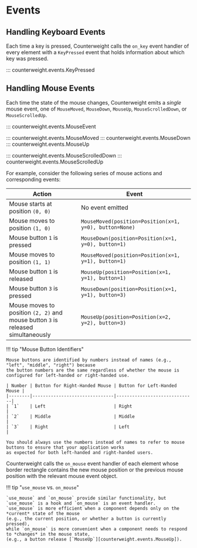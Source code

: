 # Events

## Handling Keyboard Events

Each time a key is pressed,
Counterweight calls the `on_key` event handler
of every element with a `KeyPressed` event that holds
information about which key was pressed.

::: counterweight.events.KeyPressed

## Handling Mouse Events

Each time the state of the mouse changes,
Counterweight emits a _single_ mouse event,
one of `MouseMoved`, `MouseDown`, `MouseUp`, `MouseScrolledDown`, or `MouseScrolledUp`.

::: counterweight.events.MouseEvent

::: counterweight.events.MouseMoved
::: counterweight.events.MouseDown
::: counterweight.events.MouseUp

::: counterweight.events.MouseScrolledDown
::: counterweight.events.MouseScrolledUp

For example, consider the following series of mouse actions and corresponding events:

| Action                                                                           | Event                                                  |
|----------------------------------------------------------------------------------|--------------------------------------------------------|
| Mouse starts at position `(0, 0)`                                                | No event emitted                                       |
| Mouse moves to position `(1, 0)`                                                 | `MouseMoved(position=Position(x=1, y=0), button=None)` |
| Mouse button `1` is pressed                                                      | `MouseDown(position=Position(x=1, y=0), button=1)`     |
| Mouse moves to position `(1, 1)`                                                 | `MouseMoved(position=Position(x=1, y=1), button=1)`    |
| Mouse button `1` is released                                                     | `MouseUp(position=Position(x=1, y=1), button=1)`       |
| Mouse button `3` is pressed                                                      | `MouseDown(position=Position(x=1, y=1), button=3)`     |
| Mouse moves to position `(2, 2)` and mouse button `3` is released simultaneously | `MouseUp(position=Position(x=2, y=2), button=3)`       |

!!! tip "Mouse Button Identifiers"

    Mouse buttons are identified by numbers instead of names (e.g., "left", "middle", "right") because
    the button numbers are the same regardless of whether the mouse is configured for left-handed or right-handed use.

    | Number | Button for Right-Handed Mouse | Button for Left-Handed Mouse |
    |--------|-------------------------------|------------------------------|
    | `1`    | Left                          | Right                        |
    | `2`    | Middle                        | Middle                       |
    | `3`    | Right                         | Left                         |

    You should always use the numbers instead of names to refer to mouse buttons to ensure that your application works
    as expected for both left-handed and right-handed users.

Counterweight calls the
`on_mouse` event handler of each element whose border rectangle
contains the new mouse position or the previous mouse position
with the relevant mouse event object.

!!! tip "`use_mouse` vs. `on_mouse`"

    `use_mouse` and `on_mouse` provide similar functionality, but `use_mouse` is a hook and `on_mouse` is an event handler.
    `use_mouse` is more efficient when a component depends only on the *current* state of the mouse
    (e.g., the current position, or whether a button is currently pressed),
    while `on_mouse` is more convenient when a component needs to respond to *changes* in the mouse state,
    (e.g., a button release [`MouseUp`][counterweight.events.MouseUp]).
